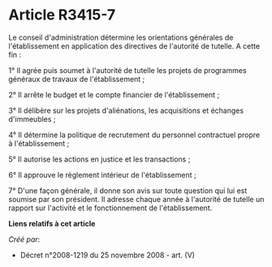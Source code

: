 # Article R3415-7

Le conseil d'administration détermine les orientations générales de l'établissement en application des directives de
l'autorité de tutelle. A cette fin :

1° Il agrée puis soumet à l'autorité de tutelle les projets de programmes généraux de travaux de l'établissement ;

2° Il arrête le budget et le compte financier de l'établissement ;

3° Il délibère sur les projets d'aliénations, les acquisitions et échanges d'immeubles ;

4° Il détermine la politique de recrutement du personnel contractuel propre à l'établissement ;

5° Il autorise les actions en justice et les transactions ;

6° Il approuve le règlement intérieur de l'établissement ;

7° D'une façon générale, il donne son avis sur toute question qui lui est soumise par son président. Il adresse chaque année
à l'autorité de tutelle un rapport sur l'activité et le fonctionnement de l'établissement.

**Liens relatifs à cet article**

_Créé par_:

  - Décret n°2008-1219 du 25 novembre 2008 - art. (V)
